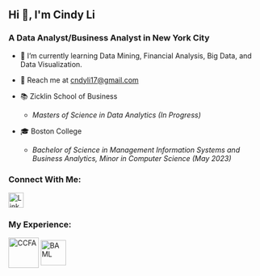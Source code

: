 ## Hi 👋, I'm Cindy Li

### A Data Analyst/Business Analyst in New York City
* 🌱 I’m currently learning Data Mining, Financial Analysis, Big Data, and Data Visualization.

* 📮 Reach me at cndyli17@gmail.com

* 📚 Zicklin School of Business
  * _Masters of Science in Data Analytics (In Progress)_

* 🎓 Boston College
  * _Bachelor of Science in Management Information Systems and Business Analytics, Minor in Computer Science (May 2023)_

### Connect With Me: 
<a href="https://www.linkedin.com/in/cndyli/" target="_blank" rel="nofollow">
<img align="center" src="https://www.iconpacks.net/icons/1/free-linkedin-icon-130-thumb.png" alt="LinkedIn" height="30"  style="max-width: 100%;"></a>

### My Experience:
<a href="https://www.crohnscolitisfoundation.org/" target="_blank" rel="nofollow">
<img align="center" src="https://encrypted-tbn0.gstatic.com/images?q=tbn:ANd9GcR1sPt6najFyexdWTjI4Brnnj8dmj5wLHwItw&s" alt="CCFA" height="60"  style="max-width: 100%;"></a>

<a href="https://www.bankofamerica.com/" target="_blank" rel="nofollow">
<img align="center" src="https://media.bizj.us/view/img/11138963/new-bank-of-america-logo*1200xx3000-1688-0-356.jpg" alt="BAML" height="50"  style="max-width: 100%;"></a>

<!--
**cndy17/cndy17** is a ✨ _special_ ✨ repository because its `README.md` (this file) appears on your GitHub profile.

Here are some ideas to get you started:

- 🔭 I’m currently working on ...
- 🌱 I’m currently learning ...
- 👯 I’m looking to collaborate on ...
- 🤔 I’m looking for help with ...
- 💬 Ask me about ...
- 📫 How to reach me: ...
- 😄 Pronouns: ...
- ⚡ Fun fact: ...
-->
